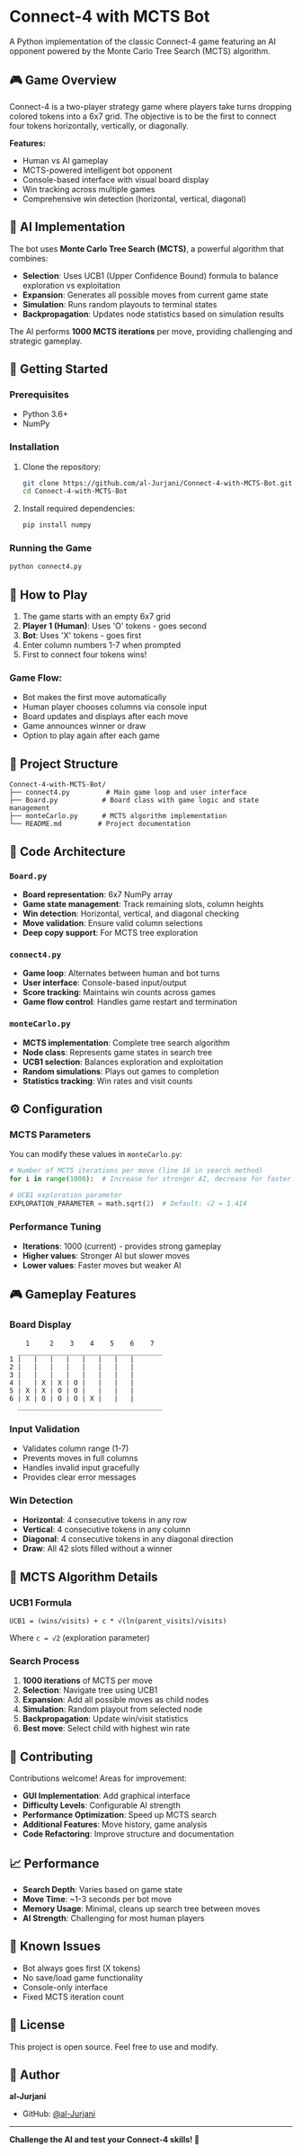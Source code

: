 # Connect-4 with MCTS Bot

A Python implementation of the classic Connect-4 game featuring an AI opponent powered by the Monte Carlo Tree Search (MCTS) algorithm.

## 🎮 Game Overview

Connect-4 is a two-player strategy game where players take turns dropping colored tokens into a 6x7 grid. The objective is to be the first to connect four tokens horizontally, vertically, or diagonally.

**Features:**
- Human vs AI gameplay
- MCTS-powered intelligent bot opponent
- Console-based interface with visual board display
- Win tracking across multiple games
- Comprehensive win detection (horizontal, vertical, diagonal)

## 🤖 AI Implementation

The bot uses **Monte Carlo Tree Search (MCTS)**, a powerful algorithm that combines:

- **Selection**: Uses UCB1 (Upper Confidence Bound) formula to balance exploration vs exploitation
- **Expansion**: Generates all possible moves from current game state
- **Simulation**: Runs random playouts to terminal states
- **Backpropagation**: Updates node statistics based on simulation results

The AI performs **1000 MCTS iterations** per move, providing challenging and strategic gameplay.

## 🚀 Getting Started

### Prerequisites

- Python 3.6+
- NumPy

### Installation

1. Clone the repository:
   ```bash
   git clone https://github.com/al-Jurjani/Connect-4-with-MCTS-Bot.git
   cd Connect-4-with-MCTS-Bot
   ```

2. Install required dependencies:
   ```bash
   pip install numpy
   ```

### Running the Game

```bash
python connect4.py
```

## 🎯 How to Play

1. The game starts with an empty 6x7 grid
2. **Player 1 (Human)**: Uses 'O' tokens - goes second
3. **Bot**: Uses 'X' tokens - goes first
4. Enter column numbers 1-7 when prompted
5. First to connect four tokens wins!

### Game Flow:
- Bot makes the first move automatically
- Human player chooses columns via console input
- Board updates and displays after each move
- Game announces winner or draw
- Option to play again after each game

## 📁 Project Structure

```
Connect-4-with-MCTS-Bot/
├── connect4.py         # Main game loop and user interface
├── Board.py           # Board class with game logic and state management
├── monteCarlo.py      # MCTS algorithm implementation
└── README.md         # Project documentation
```

## 🔧 Code Architecture

### `Board.py`
- **Board representation**: 6x7 NumPy array
- **Game state management**: Track remaining slots, column heights
- **Win detection**: Horizontal, vertical, and diagonal checking
- **Move validation**: Ensure valid column selections
- **Deep copy support**: For MCTS tree exploration

### `connect4.py`
- **Game loop**: Alternates between human and bot turns
- **User interface**: Console-based input/output
- **Score tracking**: Maintains win counts across games
- **Game flow control**: Handles game restart and termination

### `monteCarlo.py`
- **MCTS implementation**: Complete tree search algorithm
- **Node class**: Represents game states in search tree
- **UCB1 selection**: Balances exploration and exploitation
- **Random simulations**: Plays out games to completion
- **Statistics tracking**: Win rates and visit counts

## ⚙️ Configuration

### MCTS Parameters

You can modify these values in `monteCarlo.py`:

```python
# Number of MCTS iterations per move (line 16 in search method)
for i in range(1000):  # Increase for stronger AI, decrease for faster moves

# UCB1 exploration parameter
EXPLORATION_PARAMETER = math.sqrt(2)  # Default: √2 ≈ 1.414
```

### Performance Tuning

- **Iterations**: 1000 (current) - provides strong gameplay
- **Higher values**: Stronger AI but slower moves
- **Lower values**: Faster moves but weaker AI

## 🎮 Gameplay Features

### Board Display
```
    1     2    3    4    5    6    7   
  ____________________________________
1 |   |   |   |   |   |   |   | 
2 |   |   |   |   |   |   |   | 
3 |   |   |   |   |   |   |   | 
4 |   | X | X | O |   |   |   | 
5 | X | X | O | O |   |   |   | 
6 | X | O | O | O | X |   |   | 
  ____________________________________
```

### Input Validation
- Validates column range (1-7)
- Prevents moves in full columns
- Handles invalid input gracefully
- Provides clear error messages

### Win Detection
- **Horizontal**: 4 consecutive tokens in any row
- **Vertical**: 4 consecutive tokens in any column  
- **Diagonal**: 4 consecutive tokens in any diagonal direction
- **Draw**: All 42 slots filled without a winner

## 🔬 MCTS Algorithm Details

### UCB1 Formula
```
UCB1 = (wins/visits) + c * √(ln(parent_visits)/visits)
```
Where `c = √2` (exploration parameter)

### Search Process
1. **1000 iterations** of MCTS per move
2. **Selection**: Navigate tree using UCB1
3. **Expansion**: Add all possible moves as child nodes
4. **Simulation**: Random playout from selected node
5. **Backpropagation**: Update win/visit statistics
6. **Best move**: Select child with highest win rate

## 🤝 Contributing

Contributions welcome! Areas for improvement:

- **GUI Implementation**: Add graphical interface
- **Difficulty Levels**: Configurable AI strength
- **Performance Optimization**: Speed up MCTS search
- **Additional Features**: Move history, game analysis
- **Code Refactoring**: Improve structure and documentation

## 📈 Performance

- **Search Depth**: Varies based on game state
- **Move Time**: ~1-3 seconds per bot move
- **Memory Usage**: Minimal, cleans up search tree between moves
- **AI Strength**: Challenging for most human players

## 🐛 Known Issues

- Bot always goes first (X tokens)
- No save/load game functionality  
- Console-only interface
- Fixed MCTS iteration count

## 📄 License

This project is open source. Feel free to use and modify.

## 👤 Author

**al-Jurjani**
- GitHub: [@al-Jurjani](https://github.com/al-Jurjani)

---

**Challenge the AI and test your Connect-4 skills! 🎯**
